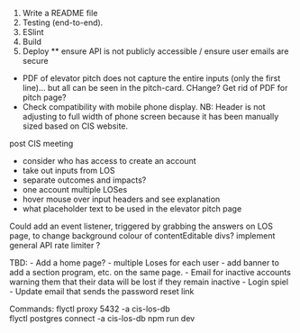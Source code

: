 
1. Write a README file
2. Testing (end-to-end). 
3. ESlint
4. Build
5. Deploy ** ensure API is not publicly accessible / ensure user emails are secure


* PDF of elevator pitch does not capture the entire inputs (only the first line)... but all can be seen in the pitch-card. CHange? Get rid of PDF for pitch page?
* Check compatibility with mobile phone display. NB: Header is not adjusting to full width of phone screen because it has been manually sized based on CIS website. 


post CIS meeting
- consider who has access to create an account
- take out inputs from LOS
- separate outcomes and impacts?
- one account multiple LOSes
- hover mouse over input headers and see explanation 
- what placeholder text to be used in the elevator pitch page

Could add an event listener, triggered by grabbing the answers on LOS page, to change background colour of contentEditable divs?
implement general API rate limiter ?

TBD: 
    - Add a home page?
    - multiple Loses for each user - add banner to add a section program, etc. on the same page.
    - Email for inactive accounts warning them that their data will be lost if they remain inactive
    - Login spiel
    - Update email that sends the password reset link



Commands:
flyctl proxy 5432 -a cis-los-db  
flyctl postgres connect -a cis-los-db
npm run dev
